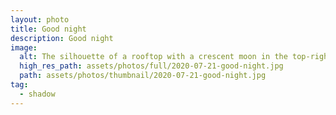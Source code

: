 ```yaml
---
layout: photo
title: Good night
description: Good night
image:
  alt: The silhouette of a rooftop with a crescent moon in the top-right.
  high_res_path: assets/photos/full/2020-07-21-good-night.jpg
  path: assets/photos/thumbnail/2020-07-21-good-night.jpg
tag:
  - shadow
---
```


